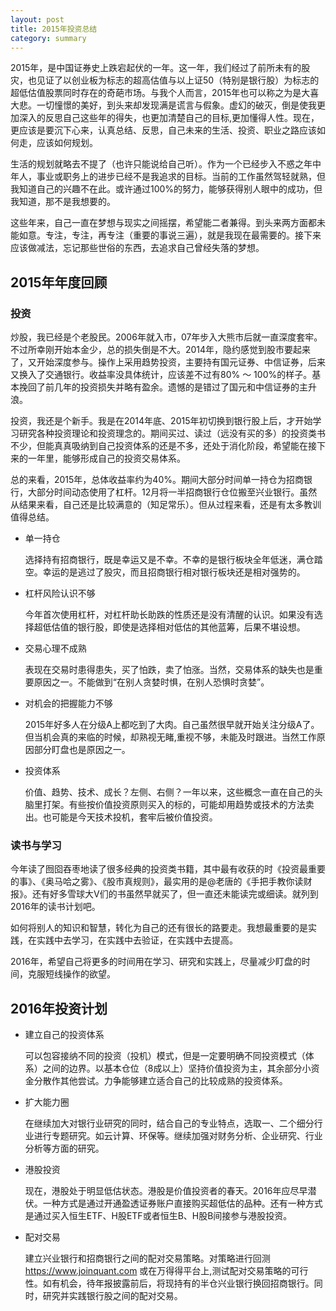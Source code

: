 ```yaml
---
layout: post
title: 2015年投资总结
category: summary
---
```


2015年，是中国证券史上跌宕起伏的一年。这一年，我们经过了前所未有的股灾，也见证了以创业板为标志的超高估值与以上证50（特别是银行股）为标志的超低估值股票同时存在的奇葩市场。与我个人而言，2015年也可以称之为是大喜大悲。一切憧憬的美好，到头来却发现满是谎言与假象。虚幻的破灭，倒是使我更加深入的反思自己这些年的得失，也更加清楚自己的目标,更加懂得人性。现在，更应该是要沉下心来，认真总结、反思，自己未来的生活、投资、职业之路应该如何走，应该如何规划。

生活的规划就略去不提了（也许只能说给自己听）。作为一个已经步入不惑之年中年人，事业或职务上的进步已经不是我追求的目标。当前的工作虽然驾轻就熟，但我知道自己的兴趣不在此。或许通过100%的努力，能够获得别人眼中的成功，但我知道，那不是我想要的。

这些年来，自己一直在梦想与现实之间摇摆，希望能二者兼得。到头来两方面都未能如意。专注，专注，再专注（重要的事说三遍），就是我现在最需要的。接下来应该做减法，忘记那些世俗的东西，去追求自己曾经失落的梦想。

## 2015年年度回顾

### 投资

炒股，我已经是个老股民。2006年就入市，07年步入大熊市后就一直深度套牢。不过所幸刚开始本金少，总的损失倒是不大。2014年，隐约感觉到股市要起来了，又开始深度参与。操作上采用趋势投资，主要持有国元证券、中信证券，后来又换入了交通银行。收益率没具体统计，应该差不过有80% ～ 100%的样子。基本挽回了前几年的投资损失并略有盈余。遗憾的是错过了国元和中信证券的主升浪。

投资，我还是个新手。我是在2014年底、2015年初切换到银行股上后，才开始学习研究各种投资理论和投资理念的。期间买过、读过（远没有买的多）的投资类书不少，但能真真吸纳到自己投资体系的还是不多，还处于消化阶段，希望能在接下来的一年里，能够形成自己的投资交易体系。

总的来看，2015年，总体收益率约为40%。期间大部分时间单一持仓为招商银行，大部分时间动态使用了杠杆。12月将一半招商银行仓位搬至兴业银行。虽然从结果来看，自己还是比较满意的（知足常乐）。但从过程来看，还是有太多教训值得总结。

* 单一持仓

  选择持有招商银行，既是幸运又是不幸。不幸的是银行板块全年低迷，满仓踏空。幸运的是逃过了股灾，而且招商银行相对银行板块还是相对强势的。

* 杠杆风险认识不够

  今年首次使用杠杆，对杠杆助长助跌的性质还是没有清醒的认识。如果没有选择超低估值的银行股，即使是选择相对低估的其他蓝筹，后果不堪设想。

* 交易心理不成熟

  表现在交易时患得患失，买了怕跌，卖了怕涨。当然，交易体系的缺失也是重要原因之一。不能做到“在别人贪婪时惧，在别人恐惧时贪婪”。

* 对机会的把握能力不够

  2015年好多人在分级A上都吃到了大肉。自己虽然很早就开始关注分级A了。但当机会真的来临的时候，却熟视无睹,重视不够，未能及时跟进。当然工作原因部分盯盘也是原因之一。

* 投资体系

  价值、趋势、技术、成长？左侧、右侧？一年以来，这些概念一直在自己的头脑里打架。有些按价值投资原则买入的标的，可能却用趋势或技术的方法卖出。也可能是今天技术投机，套牢后被价值投资。

### 读书与学习

今年读了囫囵吞枣地读了很多经典的投资类书籍，其中最有收获的时《投资最重要的事》、《奥马哈之雾》、《股市真规则》，最实用的是@老唐的《手把手教你读财报》。还有好多雪球大V们的书虽然早就买了，但一直还未能读完或细读。就列到2016年的读书计划吧。

如何将别人的知识和智慧，转化为自己的还有很长的路要走。我想最重要的是实践，在实践中去学习，在实践中去验证，在实践中去提高。

2016年，希望自己将更多的时间用在学习、研究和实践上，尽量减少盯盘的时间，克服短线操作的欲望。

## 2016年投资计划

* 建立自己的投资体系

  可以包容接纳不同的投资（投机）模式，但是一定要明确不同投资模式（体系）之间的边界。以基本仓位（8成以上）坚持价值投资为主，其余部分小资金分散作其他尝试。力争能够建立适合自己的比较成熟的投资体系。

* 扩大能力圈

  在继续加大对银行业研究的同时，结合自己的专业特点，选取一、二个细分行业进行专题研究。如云计算、环保等。继续加强对财务分析、企业研究、行业分析等方面的研究。

* 港股投资

  现在，港股处于明显低估状态。港股是价值投资者的春天。2016年应尽早潜伏。一种方式是通过开通盈透证券账户直接购买超低估的品种。还有一种方式是通过买入恒生ETF、H股ETF或者恒生B、H股B间接参与港股投资。

* 配对交易

  建立兴业银行和招商银行之间的配对交易策略。对策略进行回测 <https://www.joinquant.com> 或在万得得平台上,测试配对交易策略的可行性。如有机会，待年报披露前后，将现持有的半仓兴业银行换回招商银行。同时，研究并实践银行股之间的配对交易。
